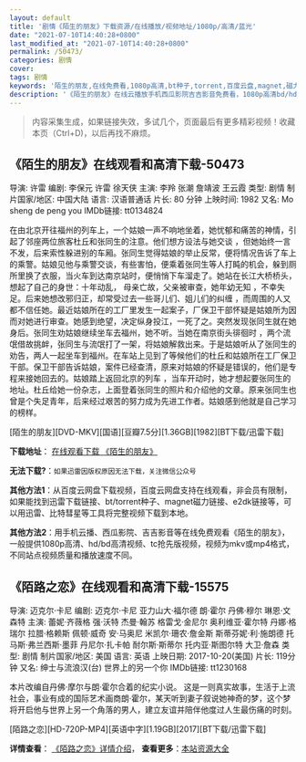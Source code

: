 ```yaml
---
layout: default
title: '剧情《陌生的朋友》下载资源/在线播放/视频地址/1080p/高清/蓝光'
date: "2021-07-10T14:40:28+0800"
last_modified_at: "2021-07-10T14:40:28+0800"
permalink: /50473/
categories: 剧情
cover:
tags: 剧情
keywords: '陌生的朋友,在线免费看,1080p高清,bt种子,torrent,百度云盘,magnet,磁力链,迅雷下载资源'
description: '《陌生的朋友》在线云播放手机西瓜影院吉吉影音免费看，1080p高清bd/hd未删减完整版和tc抢先枪版，mkv/mp4格式，附带bt/torrent种子、magnet/磁力链、百度云盘、网盘资源迅雷下载链接'
---
```


>内容采集生成，如果链接失效，多试几个，页面最后有更多精彩视频！收藏本页（Ctrl+D)，以后再找不麻烦。


## 《陌生的朋友》在线观看和高清下载-50473

导演: 许雷 编剧: 李保元 许雷 徐天侠 主演: 李羚 张潮 詹靖波 王云霞 类型: 剧情 制片国家/地区: 中国大陆 语言: 汉语普通话 片长: 80 分钟 上映时间: 1982 又名: Mo sheng de peng you IMDb链接: tt0134824

在由北京开往福州的列车上，一个姑娘一声不响地坐着，她忧郁和痛苦的神情，引起了邻座两位旅客杜丘和张同生的注意。他们想方设法与她交谈 ，但她始终一言不发，后来索性躲进别的车厢。张同生觉得姑娘的举止反常，便将情况告诉了车上的乘警。姑娘见他与乘警交谈，有些害怕，便乘着张同生等人打盹的机会，躲到厕所里换了衣服，当火车到达南京站时，便悄悄下车溜走了。她站在长江大桥桥头，想起了自己的身世：十年动乱， 母亲亡故，父亲被审查，她年幼无知 ，不幸失足。后来她想改邪归正，却常受过去一些哥儿们、姐儿们的纠缠 ，而周围的人又都不信任她。最近姑娘所在的工厂里发生一起案子，厂保卫干部怀疑是姑娘所为因而对她进行审查。她感到绝望，决定纵身投江，一死了之。突然发现张同生就在她身后。张同生劝姑娘继续坐车去福州，她不听。当她在南京街头徘徊时 ，两个流氓借故挑衅，张同生与流氓打了一架，将姑娘解救出来。于是姑娘听从了张同生的劝告，两人一起坐车到福州。在车站上见到了等候他们的杜丘和姑娘所在工厂保卫干部。保卫干部告诉姑娘，案件已经查清，原来对姑娘的怀疑是错误的，他们是专程来接她回去的。姑娘踏上返回北京的列车 ，当车开动时，她才想起要张同生的地址。杜丘给她一份杂志，上面登着张同生的照片和介绍他的文章。原来张同生也曾是个失足青年，后来经过艰苦的努力成为先进工作者。姑娘感到他就是自己学习的榜样。


[陌生的朋友][DVD-MKV][国语][豆瓣7.5分][1.36GB][1982][BT下载/迅雷下载]

**下载地址**： [在线观看下载 《陌生的朋友》](https://www.btdx8.com/torrent/msdpy_1982.html) 


**无法下载?**：`如果迅雷因版权原因无法下载，关注微信公众号 `

**其他方法1**：从百度云网盘下载视频，百度云网盘支持在线观看，非会员有限制，如果能找到迅雷下载链接、bt/torrent种子、magnet磁力链接、e2dk链接等，可以用迅雷、比特彗星等工具将完整视频下载到本地。

**其他方法2**：用手机云播、西瓜影院、吉吉影音等在线免费观看《陌生的朋友》，一般提供1080p高清、hd/bd高清视频、tc抢先版视频，视频为mkv或mp4格式，不同站点视频质量和播放速度不同。


## 《陌路之恋》在线观看和高清下载-15575

导演: 迈克尔·卡尼 编剧: 迈克尔·卡尼 亚力山大·福尔德 朗·霍尔 丹佛·穆尔 琳恩·文森特 主演: 蕾妮·齐薇格 强·沃特 杰曼·翰苏 格雷戈·金尼尔 奥利维亚·霍尔特 丹娜·格瑞尔 拉腊·格赖斯 佩顿·威奇 安·马奥尼 米凯尔·珊农·詹金斯 斯蒂芬妮·利·施朗德 托马斯·弗兰西斯·墨菲 丹尼尔·扎卡帕 耐尔斯·斯蒂尔 托内亚·斯图尔特 大卫·詹森 类型: 剧情 制片国家/地区: 美国 语言: 英语 上映日期: 2017-10-20(美国) 片长: 119分钟 又名: 绅士与流浪汉(台) 世界上的另一个你 IMDb链接: tt1230168

本片改编自丹佛·摩尔与朗·霍尔合着的纪实小说。 这是一则真实故事，生活于上流社会，事业有成的国际艺术画商朗·霍尔，某天听到妻子叙说她神奇的梦，这个梦将开启他与世界上另一个角落的男人，建立友谊并陪伴他度过人生最伤痛的时刻。


[陌路之恋][HD-720P-MP4][英语中字][1.19GB][2017][BT下载/迅雷下载]

**详情查看**： [《陌路之恋》详情介绍](/movie/15575/)， **查看更多**：[本站资源大全](/movie/t/all/)


